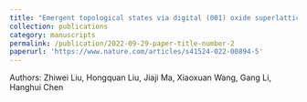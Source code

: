 ```yaml
---
title: "Emergent topological states via digital (001) oxide superlattices"
collection: publications
category: manuscripts
permalink: /publication/2022-09-29-paper-title-number-2
paperurl: 'https://www.nature.com/articles/s41524-022-00894-5'
---
```

Authors: Zhiwei Liu, Hongquan Liu, Jiaji Ma, Xiaoxuan Wang, Gang Li, Hanghui Chen
